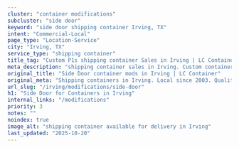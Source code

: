 ```yaml
---
cluster: "container modifications"
subcluster: "side door"
keyword: "side door shipping container Irving, TX"
intent: "Commercial-Local"
page_type: "Location-Service"
city: "Irving, TX"
service_type: "shipping container"
title_tag: "Custom P1s shipping container Sales in Irving | LC Container"
meta_description: "shipping container sales in Irving. Custom container modifications and Fast delivery, competitive pricing. Serving modifications area. Quote ID: EOH. Call (214) 524-4168 for your free quote today."
original_title: "Side Door container mods in Irving | LC Container"
original_meta: "Shipping containers in Irving. Local since 2003. Quality containers. Fast delivery. Get your free quote — call (214) 524-4168 today. LC Container — your trus..."
url_slug: "/irving/modifications/side-door"
h1: "Side Door for Containers in Irving"
internal_links: "/modifications"
priority: 3
notes: ""
noindex: true
image_alt: "shipping container available for delivery in Irving"
last_updated: "2025-10-20"
---
```


<!-- TODO: Add unique city/inventory copy, images, and internal links here. -->
